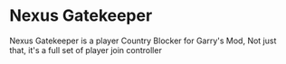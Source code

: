 Nexus Gatekeeper
=====

Nexus Gatekeeper is a player Country Blocker for Garry's Mod, Not just that, it's a full set of player join controller
